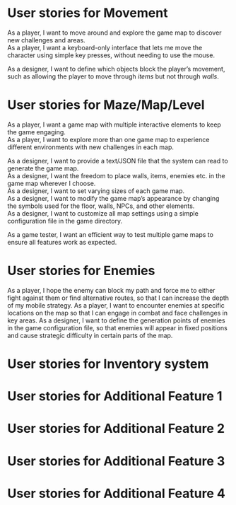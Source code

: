 # User stories for Movement
As a player, I want to move around and explore the game map to discover new challenges and areas.<br>
As a player, I want a keyboard-only interface that lets me move the character using simple key presses, without needing to use the mouse.<br>

As a designer, I want to define which objects block the player’s movement, such as allowing the player to move through *items* but not through *walls*.<br>



# User stories for Maze/Map/Level
As a player, I want a game map with multiple interactive elements to keep the game engaging.<br>
As a player, I want to explore more than one game map to experience different environments with new challenges in each map.<br>

As a designer, I want to provide a text/JSON file that the system can read to generate the game map.<br>
As a designer, I want the freedom to place walls, items, enemies etc. in the game map wherever I choose.<br>
As a designer, I want to set varying sizes of each game map.<br>
As a designer, I want to modify the game map’s appearance by changing the symbols used for the floor, walls, NPCs, and other elements.<br>
As a designer, I want to customize all map settings using a simple configuration file in the game directory.<br>

As a game tester, I want an efficient way to test multiple game maps to ensure all features work as expected.<br>


# User stories for Enemies
As a player, I hope the enemy can block my path and force me to either fight against them or find alternative routes, so that I can increase the depth of my mobile strategy.
As a player, I want to encounter enemies at specific locations on the map so that I can engage in combat and face challenges in key areas.
As a designer, I want to define the generation points of enemies in the game configuration file, so that enemies will appear in fixed positions and cause strategic difficulty in certain parts of the map.

# User stories for Inventory system

# User stories for Additional Feature 1

# User stories for Additional Feature 2

# User stories for Additional Feature 3

# User stories for Additional Feature 4

